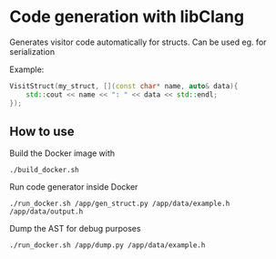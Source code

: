 # Code generation with libClang


Generates visitor code automatically for structs. Can be used eg. for serialization

Example:

```C++
VisitStruct(my_struct, [](const char* name, auto& data){ 
	std::cout << name << ": " << data << std::endl;
});
```

## How to use

Build the Docker image with

```
./build_docker.sh
```

Run code generator inside Docker

```
./run_docker.sh /app/gen_struct.py /app/data/example.h /app/data/output.h
```

Dump the AST for debug purposes

```
./run_docker.sh /app/dump.py /app/data/example.h
```

